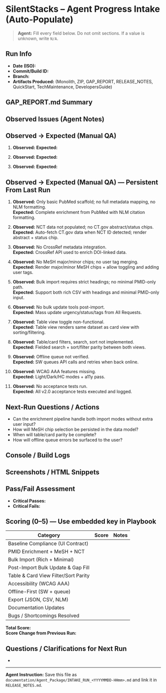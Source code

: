 # SilentStacks – Agent Progress Intake (Auto‑Populate)

> **Agent:** Fill every field below. Do not omit sections. If a value is unknown, write `N/A`.

## Run Info
- **Date (ISO):** 
- **Commit/Build ID:** 
- **Branch:** 
- **Artifacts Produced:** (Monolith, ZIP, GAP_REPORT, RELEASE_NOTES, QuickStart, TechMaintenance, DevelopersGuide)

## GAP_REPORT.md Summary
<!-- Paste the full GAP_REPORT content here -->

## Observed Issues (Agent Notes)
<!-- Copy warnings/errors/Skipped items reported during the run -->

## Observed → Expected (Manual QA)
1. **Observed:** 
   **Expected:** 

2. **Observed:** 
   **Expected:** 

3. **Observed:** 
   **Expected:** 


## Observed → Expected (Manual QA) — Persistent From Last Run
1. **Observed:** Only basic PubMed scaffold; no full metadata mapping, no NLM formatting.  
   **Expected:** Complete enrichment from PubMed with NLM citation formatting.

2. **Observed:** NCT data not populated; no CT.gov abstract/status chips.  
   **Expected:** Auto-fetch CT.gov data when NCT ID detected; render abstract + status chip.

3. **Observed:** No CrossRef metadata integration.  
   **Expected:** CrossRef API used to enrich DOI-linked data.

4. **Observed:** No MeSH major/minor chips; no user tag merging.  
   **Expected:** Render major/minor MeSH chips + allow toggling and adding user tags.

5. **Observed:** Bulk import requires strict headings; no minimal PMID-only path.  
   **Expected:** Support both rich CSV with headings and minimal PMID-only input.

6. **Observed:** No bulk update tools post-import.  
   **Expected:** Mass update urgency/status/tags from All Requests.

7. **Observed:** Table view toggle non-functional.  
   **Expected:** Table view renders same dataset as card view with sorting/filtering.

8. **Observed:** Table/card filters, search, sort not implemented.  
   **Expected:** Fielded search + sort/filter parity between both views.

9. **Observed:** Offline queue not verified.  
   **Expected:** SW queues API calls and retries when back online.

10. **Observed:** WCAG AAA features missing.  
    **Expected:** Light/Dark/HC modes + a11y pass.

11. **Observed:** No acceptance tests run.  
    **Expected:** All v2.0 acceptance tests executed and logged.

## Next-Run Questions / Actions
- Can the enrichment pipeline handle both import modes without extra user input?
- How will MeSH chip selection be persisted in the data model?
- When will table/card parity be complete?
- How will offline queue errors be surfaced to the user?

## Console / Build Logs
<!-- Paste relevant console/build output -->

## Screenshots / HTML Snippets
<!-- Attach filenames or paste DOM snippets -->

## Pass/Fail Assessment
- **Critical Passes:** 
- **Critical Fails:** 

## Scoring (0–5) — Use embedded key in Playbook
| Category                                   | Score | Notes |
|--------------------------------------------|-------|-------|
| Baseline Compliance (UI Contract)          |       |       |
| PMID Enrichment + MeSH + NCT               |       |       |
| Bulk Import (Rich + Minimal)               |       |       |
| Post-Import Bulk Update & Gap Fill         |       |       |
| Table & Card View Filter/Sort Parity       |       |       |
| Accessibility (WCAG AAA)                   |       |       |
| Offline-First (SW + queue)                 |       |       |
| Export (JSON, CSV, NLM)                    |       |       |
| Documentation Updates                      |       |       |
| Bugs / Shortcomings Resolved               |       |       |

**Total Score:**  
**Score Change from Previous Run:** 

## Questions / Clarifications for Next Run
- 

---
**Agent Instruction:** Save this file as `documentation/Agent_Package/INTAKE_RUN_<YYYYMMDD-HHmm>.md` and link it in `RELEASE_NOTES.md`.
